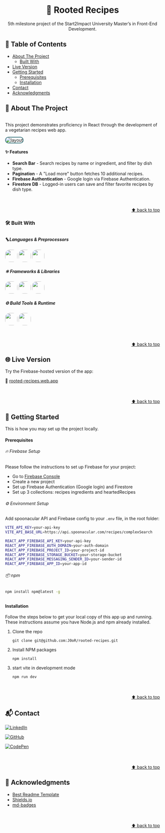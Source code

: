 <a id="readme-top"></a>
<!-- PROJECT INTRO -->

<h1 align="center">🌿 Rooted Recipes</h1>

<p align="center">
5th milestone project of the Start2Impact University Master’s in Front-End Development.
</p>


<!-- TABLE OF CONTENTS -->
## 📑 Table of Contents

- [About The Project](#about-the-project)
  - [Built With](#built-with)
- [Live Version](#live-version)
- [Getting Started](#getting-started)
  - [Prerequisites](#prerequisites)
  - [Installation](#installation)
- [Contact](#contact)
- [Acknowledgments](#acknowledgments)


<!-- ABOUT THE PROJECT -->
<a id="about-the-project"></a>
## 📌 About The Project

######
This project demonstrates proficiency in React through the development of a vegetarian recipes web app.

<img src="/src/assets/rooted-recipes.gif" alt="layout" style="border-radius: 15px; border: 2px solid #337179">

#### ✨ Features  
- **Search Bar** - Search recipes by name or ingredient, and filter by dish type.
- **Pagination** - A "Load more" button fetches 10 additional recipes.
- **Firebase Authentication** - Google login via Firebase Authentication.
- **Firestore DB** - Logged-in users can save and filter favorite recipes by dish type.


<p align="right" style="margin-top:50px"><a href="#readme-top">⬆️ back to top</a></p>


<a id="built-with"></a>
### 🛠️ Built With
##

##### 🔤 Languages & Preprocessors  
<p style="margin-bottom: 10px">
  <img src="https://img.shields.io/badge/HTML-%23E34F26.svg?style=for-the-badge&logo=html5&logoColor=white" style="height:40px; border-radius: 15px"/> 
  <img src="https://img.shields.io/badge/Javascript-F7DF1E?style=for-the-badge&logo=javascript&logoColor=black"
  style="height:40px; border-radius: 15px"/> 
  <img src="https://img.shields.io/badge/Sass-C69?style=for-the-badge&logo=sass&logoColor=fff"
  style="height:40px; border-radius: 15px"/>
</p>

##### ⚛️ Frameworks & Libraries  
<p style="margin-bottom: 10px;">
  <img src="https://img.shields.io/badge/React-F7DF1E?style=for-the-badge&logo=react&logoColor=000"
  style="height:40px; border-radius: 15px"/> 
  <img src="https://img.shields.io/badge/Redux-black?style=for-the-badge&logo=redux"
  style="height:40px; border-radius: 15px"/> 
  <img src="https://img.shields.io/badge/styled--components-BF4F74?style=for-the-badge&logo=styled-components&logoColor=white"
  style="height:40px; border-radius: 15px"/>
</p>

##### ⚙️ Build Tools & Runtime  
<p style="margin-bottom: 10px;">
  <img src="https://img.shields.io/badge/Vite-646CFF?style=for-the-badge&logo=Vite&logoColor=white"
  style="height:40px; border-radius: 15px"/> 
  <img src="https://img.shields.io/badge/Node.js-6DA55F?style=for-the-badge&logo=node.js&logoColor=white"
  style="height:40px; border-radius: 15px"/>
</p>


<p align="right" style="margin-top:50px"><a href="#readme-top">⬆️ back to top</a></p>


<!-- Try it --->
<a id="live-version"></a>
## 🌐 Live Version

Try the Firebase-hosted version of the app:

🔗 [rooted-recipes.web.app](https://rooted-recipes.web.app)


<p align="right" style="margin-top:50px"><a href="#readme-top">⬆️ back to top</a></p>

<!-- GETTING STARTED -->
<a id="getting-started"></a>
## 🚀 Getting Started

This is how you may set up the project locally.

<a id="prerequisites"></a>
#### Prerequisites

###### 🔥 Firebase Setup
Please follow the instructions to set up Firebase for your project:
- Go to [Firebase Console](https://console.firebase.google.com/)
- Create a new project
- Set up Firebase Authentication (Google login) and Firestore
- Set up 3 collections: recipes ingredients and heartedRecipes

###### ⚙️ Environment Setup
Add spoonacular API and Firebase config to your `.env` file, in the root folder:

 ```bash
VITE_API_KEY=your-api-key
VITE_API_BASE_URL=https://api.spoonacular.com/recipes/complexSearch

REACT_APP_FIREBASE_API_KEY=your-api-key
REACT_APP_FIREBASE_AUTH_DOMAIN=your-auth-domain
REACT_APP_FIREBASE_PROJECT_ID=your-project-id
REACT_APP_FIREBASE_STORAGE_BUCKET=your-storage-bucket
REACT_APP_FIREBASE_MESSAGING_SENDER_ID=your-sender-id
REACT_APP_FIREBASE_APP_ID=your-app-id
```

###### 📦 npm
  ```sh
  npm install npm@latest -g
  ```

##
<a id="installation"></a>
#### Installation

Follow the steps below to get your local copy of this app up and running. These instructions assume you have Node.js and npm already installed.


1. Clone the repo
   ```
   git clone git@github.com:J0oR/rooted-recipes.git
   ```
2. Install NPM packages
   ```
   npm install
   ```
3. start vite in development mode
   ```
   npm run dev
   ```

<p align="right" style="margin-top:50px"><a href="#readme-top">⬆️ back to top</a></p>


<!-- CONTACT -->
<a id="contact"></a>
## 📬 Contact


[![LinkedIn](https://custom-icon-badges.demolab.com/badge/LinkedIn-0A66C2?style=for-the-badge&logo=linkedin-white&logoColor=fff)](https://www.linkedin.com/in/giovanni-ruocco)

[![GitHub](https://img.shields.io/badge/GitHub-%23121011.svg?style=for-the-badge&logo=github&logoColor=white)](https://github.com/J0oR)

[![CodePen](https://img.shields.io/badge/CodePen-lightgray?style=for-the-badge&logo=codepen&logoColor=black)](https://codepen.io/jrvn/)

<p align="right" style="margin-top:50px"><a href="#readme-top">⬆️ back to top</a></p>

<!-- ACKNOWLEDGMENTS -->
<a id="acknowledgments"></a>
## 🙏 Acknowledgments

* [Best Readme Template](https://github.com/othneildrew/Best-README-Template/blob/main/README.md)
* [Shields.io](https://shields.io/badges)
* [md-badges](https://github.com/inttter/md-badges)

<p align="right" style="margin-top:50px"><a href="#readme-top">⬆️ back to top</a></p>